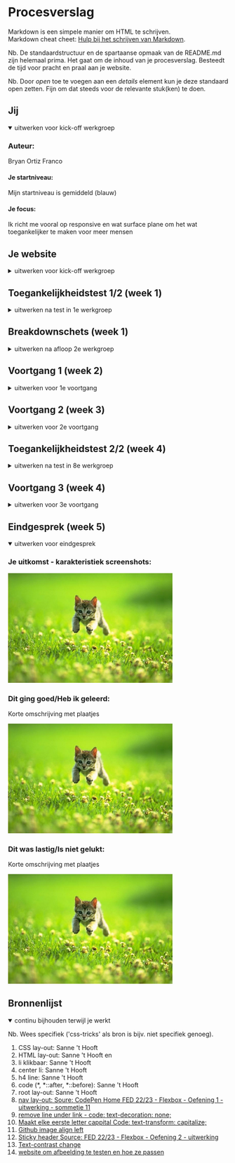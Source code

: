 # Procesverslag
Markdown is een simpele manier om HTML te schrijven.  
Markdown cheat cheet: [Hulp bij het schrijven van Markdown](https://github.com/adam-p/markdown-here/wiki/Markdown-Cheatsheet).

Nb. De standaardstructuur en de spartaanse opmaak van de README.md zijn helemaal prima. Het gaat om de inhoud van je procesverslag. Besteedt de tijd voor pracht en praal aan je website.

Nb. Door *open* toe te voegen aan een *details* element kun je deze standaard open zetten. Fijn om dat steeds voor de relevante stuk(ken) te doen.





## Jij

<details open>
  <summary>uitwerken voor kick-off werkgroep</summary>

  ### Auteur:
  Bryan Ortiz Franco

  #### Je startniveau:
  Mijn startniveau is gemiddeld (blauw)

  #### Je focus:
  Ik richt me vooral op responsive en wat surface plane om het wat toegankelijker te maken voor meer mensen
 
</details>





## Je website

<details>
  <summary>uitwerken voor kick-off werkgroep</summary>

  ### Je opdracht:
  Dit is de website die ik ga namaken [PC part picker](https://pcpartpicker.com)
)
  #### Screenshot(s) van de eerste pagina (small screen): 
  Dit is de Home-pagina van PC-partpicker
  <p align="left"><img src="readme-images/home_page.png" width="275px" alt="Home page"></p>

  #### Screenshot(s) van de tweede pagina (small screen):
  Op deze pagina kun je complete PC buils vinden.
  <p align="left"><img src="readme-images/pc_building.png" width="275px" alt="PC building page"></p>
</details>





## Toegankelijkheidstest 1/2 (week 1)

<details>
  <summary>uitwerken na test in 1e werkgroep</summary>

  ### Bevindingen
  Lijst met je bevindingen die in de test naar voren kwamen:
  - Tekst is gemakkelijk te lezen in alle kleurenblindheid.
  - Advertentie staan goed apart.
  - Darkmode button verdwijnt en wordt verplaatst naar profiel. Dit zou beter verplaatst worden naar instellingen.

  #### Screenreader
  - Er staan veel onzichtbare html text dat niet te zien is maar wel word opgelezen.

  #### Muis en Toetsenbord
  - Er staan veel onzichtbare html text dat niet te zien is maar wel word opgelezen.
  - Headings hebben niet de juiste namen.

  #### Motoriek (shocks, elastiekjes)
  - De knoppen zitten te dicht op elkaar, waardoor het bijna onmogelijk is om de gewenste knop in te drukken.

  #### Visueel (brillen, contrast, kleurenblind, dark/light). 
  - Blurred vision: text was niet goed te lezen.
  - Achromatopsia: de gekleurde hover knoppen zijn niet te zien.
  - Dark mode en light zouden een paar veranderingen kunnen krijgen om ze beter te onderscheiden.
</details>





## Breakdownschets (week 1)

<details>
  <summary>uitwerken na afloop 2e werkgroep</summary>

  ### De hele pagina:
  <p align="left"><img src="readme-images/breakdown_hele_pagina.png" width="275px" alt="breakdown van de hele pagina"></p>

  ### De drop-down menu:
  <p align="left"><img src="readme-images/dropdown_menu.png" width="275px" alt="breakdown van de dropdown menu"></p>

  ### De Build guides carrousel:
  <p align="left"><img src="readme-images/breakdown_carrousel.png" width="275px" alt="breakdown van een carrousel gedeelte"></p>
</details>





## Voortgang 1 (week 2)

<details>
  <summary>uitwerken voor 1e voortgang</summary>

  ### Stand van zaken
  hier dit ging goed & dit was lastig (neem ook screenshots op van delen van je website en code)

  Dit is mijn eerste opmaak van mijn website.
  <p align="left"><img src="readme-images/voortgang1_week2/eerste_webpagina_opmaak.png" width="275px" alt="eerste opmaak van mijn website."></p>

  Deze week had ik het een beetje druk dus heb ik alleen gemaakt waar ik kon. 
  Ik ben ook html en css een beetje vergeten omdat ik het het laatste half jaar niet veel gedaan heb.

  Dit is mijn voortgang van mijn code tot nu toe.

  HTML
  <p align="left"><img src="readme-images/voortgang1_week2/html_p1_week2.png" width="275px" alt="HTML van website"></p>
  <p align="left"><img src="readme-images/voortgang1_week2/html_p2_week2.png" width="275px" alt="HTML van website"></p>

  CSS
  <p align="left"><img src="readme-images/voortgang1_week2/css_p1_week2.png"  width="275px" alt="CSS van website"></p>
  <p align="left"><img src="readme-images/voortgang1_week2/css_p2_week2.png" width="275px" alt="CSS van website"></p>

  ### Agenda voor meeting
  samen met je groepje opstellen

  | Bryan                                          | Daan               | Jordi        | Lars                                                           | Zennay                                                                                                       |
  | ---                                            | ---                | ---          | ---                                                            | ---                                                                                                          |
  | Of mijn HTML en CSS code wel goed opgemaakt is | en dit             | en ik dit    | Hoe kan ik het beste mijn css structureren?                    | Hoe kan ik mijn site responsive maken en de portfolio blokken naast elkaar zetten als het scherm groter word |
  | Hoe maak ik een dropdown menu                  | dit als er tijd is | nog een punt | background-image werkt niet, waar ligt dat aan?                | Hoe krijg ik een streepje achter mijn tekst zoals eerst.                                                     |
  | De icontjes vinden voor de website             | ...                | ...          | Is het gebruikelijk om af te wisselen in display grid en flex? | Hoe krijg ik mijn svg logo mooi in het scherm.                                                               |

  ### Verslag van meeting
  hier na afloop snel de uitkomsten van de meeting vastleggen

  - Elke kleur een huisstijl naam geven en het verwijzen naar waar het gebruikt worden. Als : —huisstyle-kleur(); en dan zoals —bg-nav:
  - Elke a hef moet in een aparte li
  - Elke section een naam geven in ccs
  - Div mag gebruikt worden voor styling
  - Gebruik Emet om snel te coderen
  - Mijn Css een logische volgorde geven
  - Afbeeldingen de juiste naam geven
</details>





## Voortgang 2 (week 3)

<details>
  <summary>uitwerken voor 2e voortgang</summary>

  ### Stand van zaken
  Dit is de opmaak van mijn website voor de tweede voortgangs gesprek.
  <p align="left"><img src="readme-images/voortgang2_week3/tweede_webpagina_opmaak.png" width="275px" alt="website versie 2"></p>

  Deze week heb ik weinig tijd gehad om aan mijn website te werken, maar ik ga proberen volgende week meer tijd aan mijn website te besteden.
  Wat ik tot nu toe heb kunnen doen is alle inhoud in de pagina krijgen en deze stylen met css.

  Dit is mijn voortgang van mijn code tot nu toe.

  HTML
  <p align="left"><img src="readme-images/voortgang2_week3/html_p1_week3.png" width="275px" alt="HTML van website"></p>
  <p align="left"><img src="readme-images/voortgang2_week3/html_p2_week3.png" width="275px" alt="HTML van website"></p>
  <p align="left"><img src="readme-images/voortgang2_week3/html_p3_week3.png" width="275px" alt="HTML van website"></p>

  CSS
  <p align="left"><img src="readme-images/voortgang2_week3/css_p1_week3"  width="275px" alt="CSS van website"></p>
  <p align="left"><img src="readme-images/voortgang2_week3/css_p2_week3" width="275px" alt="CSS van website"></p>
  <p align="left"><img src="readme-images/voortgang2_week3/css_p3_week3" width="275px" alt="CSS van website"></p>

  ### Agenda voor meeting
  samen met je groepje opstellen

  | Bryan                                                | Daan           | Jordi              | Lars         | Zennay           |
  | ---                                                  | ---            | ---                | ---          | ---              |
  | Hoe krijg ik de afbeeldingen goed op plaats?         | ---            | ---                | ---          | ---              |
  | Hoe krijg ik de nav goed aan het werk?               | dit bespreken  | en dit             | en ik dit    | en dan ik dat    |
  | hoe kan ik de linker gap weghalen bij mijn carrousel | en dat ook nog | dit als er tijd is | nog een punt | dit wil ik zeker |
  | Hoe style je met div?                                | ...            | ...                | ...          | ...              |


  ### Verslag van meeting
  hier na afloop snel de uitkomsten van de meeting vastleggen

  - Tip: let op dubbele code
  - Css reset voor box-sizing
  - @font-face {} kun je fonts downloaden en gebruiken in je website Src: url (?/font/font\ font type\ font name);
  - fix de problemen in mijn website wat in /**/ staan
</details>





## Toegankelijkheidstest 2/2 (week 4)

<details>
  <summary>uitwerken na test in 8e werkgroep</summary>

  ### Bevindingen
  Lijst met je bevindingen die in de test naar voren kwamen (geef ook aan wat er verbeterd is):

  #### Screenreader
  Hier korte omschrijving (met indien nodig afbeeldingen)

  Hier een omschrijving van hoe het opgelost kan worden (met indien nodig afbeeldingen)


  #### Muis en Toetsenbord 
  Hier korte omschrijving (met indien nodig afbeeldingen)

  Hier een omschrijving van hoe het opgelost kan worden (met indien nodig afbeeldingen)


  #### Motoriek (shocks, elastiekjes)
  Hier korte omschrijving (met indien nodig afbeeldingen)

  Hier een omschrijving van hoe het opgelost kan worden (met indien nodig afbeeldingen)


  #### Visueel (brillen, contrast, kleurenblind, dark/light). 
  Hier korte omschrijving (met indien nodig afbeeldingen)

  Hier een omschrijving van hoe het opgelost kan worden (met indien nodig afbeeldingen)

</details>





## Voortgang 3 (week 4)

<details>
  <summary>uitwerken voor 3e voortgang</summary>

  ### Stand van zaken
  hier dit ging goed & dit was lastig (neem ook screenshots op van delen van je website en code)
  
  Dit is mijn eerste opmaak van mijn website.
  <p align="left"><img src="readme-images/voortgang3_week4/derde_versie_website.png" width="275px" alt="derde opmaak van mijn website."></p>

  Deze week had ik moeite om het dropdown menu aan de praat te krijgen. uiteindelijk is het gelukt met de hulp van sanne.
  Ook was het deze week moeilijk om tijd vrij te maken om aan de website te werken. 

  Dit is mijn voortgang van mijn code tot nu toe.

  HTML
  <p align="left"><img src="readme-images/voortgang3_week4/html_week4-01.png" width="275px" alt="HTML van website"></p>
  <p align="left"><img src="readme-images/voortgang3_week4/html_week4-02.png" width="275px" alt="HTML van website"></p>
  <p align="left"><img src="readme-images/voortgang3_week4/html_week4-03.png" width="275px" alt="HTML van website"></p>

  CSS
  <p align="left"><img src="readme-images/voortgang3_week4/css_week4-01.png" width="275px" alt="CSS van website"></p>
  <p align="left"><img src="readme-images/voortgang3_week4/css_week4-02.png" width="275px" alt="CSS van website"></p>
  <p align="left"><img src="readme-images/voortgang3_week4/css_week4-03.png" width="275px" alt="CSS van website"></p>
  <p align="left"><img src="readme-images/voortgang3_week4/css_week4-04.png" width="275px" alt="CSS van website"></p>
  <p align="left"><img src="readme-images/voortgang3_week4/css_week4-06.png" width="275px" alt="CSS van website"></p>

  Java Script
  <p align="left"><img src="readme-images/voortgang3_week4/javaScript_week4.png" width="275px" alt="Java Script van website"></p>

  ### Agenda voor meeting
  samen met je groepje opstellen
  
  | Bryan                                                         | Daan               | Jordi        | Lars                                                                                                                                | Zennay           |
  | ---                                                           | ---                | ---          | ---                                                                                                                                 | ---              |
  | kan ik 2 style sheet gebruiken of moet ik meteen 3 gebruiken? | en dit             | en ik dit    | Hoe krijg ik een andere kleur outline geven                                                                                         | en dan ik dat    |
  | ziet mijn html en css code er to nu toe er goed uit?          | dit als er tijd is | nog een punt | Hoe kan ik het beste de tekst na het aanvink vakje plaatsen                                                                         | dit wil ik zeker |
  | hoe verandere ik de kleur van de svg bestand in css           | ...                | ...          | Hoe krijg ik het voor elkaar om een button disabled te maken en vervolgens, abled te maken als er op de aanvinkinput wordt geklikt? | ...              |


  ### Verslag van meeting
  hier na afloop snel de uitkomsten van de meeting vastleggen

  - Dit weekend gebruikem om zo veel mogelijk aan de website te werken
  - Let op de detail! geen spelfouten in text en code
  - om hulp vragen als het iets lukt
  - ...

</details>





## Eindgesprek (week 5)

<details open>
  <summary>uitwerken voor eindgesprek</summary>

  ### Je uitkomst - karakteristiek screenshots:
  <img src="readme-images/dummy-plaatje.jpg" width="375px" alt="uitomst opdracht 1">


  ### Dit ging goed/Heb ik geleerd: 
  Korte omschrijving met plaatjes

  <img src="readme-images/dummy-plaatje.jpg" width="375px" alt="top">


  ### Dit was lastig/Is niet gelukt:
  Korte omschrijving met plaatjes

  <img src="readme-images/dummy-plaatje.jpg" width="375px" alt="bummer">
</details>





## Bronnenlijst

<details open>
  <summary>continu bijhouden terwijl je werkt</summary>

  Nb. Wees specifiek ('css-tricks' als bron is bijv. niet specifiek genoeg).

  1. CSS lay-out: Sanne 't Hooft
  2. HTML lay-out: Sanne 't Hooft en
  3. li klikbaar: Sanne 't Hooft
  4. center li: Sanne 't Hooft
  5. h4 line: Sanne 't Hooft
  6. code (*, *::after, *::before): Sanne 't Hooft
  7. root lay-out:  Sanne 't Hooft
  8. [nav lay-out: Soure: CodePen Home FED 22/23 - Flexbox - Oefening 1 - uitwerking - sommetje 11](https://codepen.io/shooft/pen/VwXXNea?editors=1100)
  9. [remove line under link - code: text-decoration: none;](https://stackoverflow.com/questions/2789703/remove-blue-underline-from-link)
  10. [Maakt elke eerste letter cappital Code: text-transform: capitalize;](https://love2dev.com/blog/css-text-transform/#:~:text=The%20CSS%20text%2Dtransform%20Property,-The%20CSS%20text&text=uppercase%3A%20makes%20all%20of%20the,exactly%20as%20it%20was%20entered)
  11. [Github image align left](https://stackoverflow.com/questions/12090472/how-do-i-center-an-image-in-the-readme-md-file-on-github)
  12. [Sticky header Source: FED 22/23 - Flexbox - Oefening 2 - uitwerking](https://codepen.io/shooft/pen/zYWWXmG)
  13. [Text-contrast change](https://developer.mozilla.org/en-US/docs/Web/CSS/filter-function/contrast)
  14. [website om afbeelding te testen en hoe ze passen](https://placeholder.com/)
</details>
